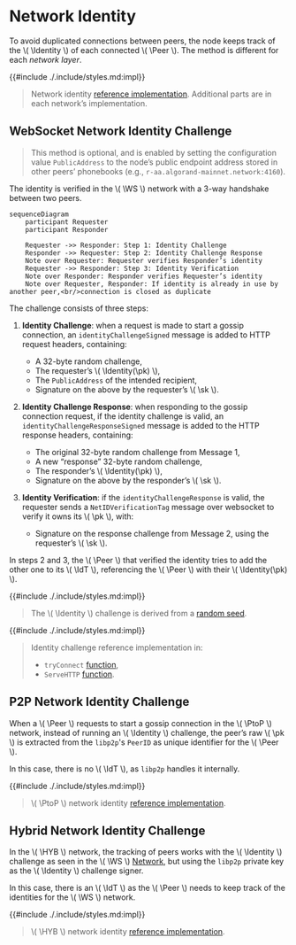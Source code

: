 $$
\newcommand \Peer {\mathrm{Peer}}
\newcommand \Identity {\mathrm{Identity}}
\newcommand \WS {\mathrm{WS}}
\newcommand \PtoP {\mathrm{P2P}}
\newcommand \HYB {\mathrm{HYB}}
\newcommand \IdT {\mathrm{IdentityTracker}}
\newcommand \pk {\mathrm{pk}}
\newcommand \sk {\mathrm{sk}}
$$

# Network Identity

To avoid duplicated connections between peers, the node keeps track of the \\( \Identity \\)
of each connected \\( \Peer \\). The method is different for each _network layer_.

{{#include ./.include/styles.md:impl}}
> Network identity [reference implementation](https://github.com/algorand/go-algorand/blob/df0613a04432494d0f437433dd1efd02481db838/network/netidentity.go).
> Additional parts are in each network’s implementation.

## WebSocket Network Identity Challenge

> This method is optional, and is enabled by setting the configuration value `PublicAddress`
> to the node’s public endpoint address stored in other peers’ phonebooks (e.g.,
> `r-aa.algorand-mainnet.network:4160`).

The identity is verified in the \\( \WS \\) network with a 3-way handshake between
two peers.

```mermaid
sequenceDiagram
    participant Requester
    participant Responder

    Requester ->> Responder: Step 1: Identity Challenge
    Responder ->> Requester: Step 2: Identity Challenge Response
    Note over Requester: Requester verifies Responder’s identity
    Requester ->> Responder: Step 3: Identity Verification
    Note over Responder: Responder verifies Requester’s identity
    Note over Requester, Responder: If identity is already in use by another peer,<br/>connection is closed as duplicate
```

The challenge consists of three steps:

1. **Identity Challenge**: when a request is made to start a gossip connection,
an `identityChallengeSigned` message is added to HTTP request headers, containing:
   - A 32-byte random challenge,
   - The requester’s \\( \Identity(\pk) \\),
   - The `PublicAddress` of the intended recipient,
   - Signature on the above by the requester’s \\( \sk \\).

1. **Identity Challenge Response**: when responding to the gossip connection request,
if the identity challenge is valid, an `identityChallengeResponseSigned` message
is added to the HTTP response headers, containing:
   - The original 32-byte random challenge from Message 1,
   - A new “response” 32-byte random challenge,
   - The responder’s \\( \Identity(\pk) \\),
   - Signature on the above by the responder’s \\( \sk \\).

1. **Identity Verification**: if the `identityChallengeResponse` is valid, the requester
sends a `NetIDVerificationTag` message over websocket to verify it owns its \\( \pk \\),
with:
   - Signature on the response challenge from Message 2, using the requester’s \\( \sk \\).

In steps 2 and 3, the \\( \Peer \\) that verified the identity tries to add the
other one to its \\( \IdT \\), referencing the \\( \Peer \\) with their \\( \Identity(\pk) \\).

{{#include ./.include/styles.md:impl}}
> The \\( \Identity \\) challenge is derived from a [random seed](https://github.com/algorand/go-algorand/blob/df0613a04432494d0f437433dd1efd02481db838/network/netidentity.go#L156-L196).

{{#include ./.include/styles.md:impl}}
> Identity challenge reference implementation in:
> - `tryConnect` [function](https://github.com/algorand/go-algorand/blob/df0613a04432494d0f437433dd1efd02481db838/network/wsNetwork.go#L2021-L2206),
> - `ServeHTTP` [function](https://github.com/algorand/go-algorand/blob/df0613a04432494d0f437433dd1efd02481db838/network/wsNetwork.go#L992-L1091).

## P2P Network Identity Challenge

When a \\( \Peer \\) requests to start a gossip connection in the \\( \PtoP \\) network,
instead of running an \\( \Identity \\) challenge, the peer’s raw \\( \pk \\) is
extracted from the `libp2p`'s `PeerID` as unique identifier for the \\( \Peer \\).

In this case, there is no \\( \IdT \\), as `libp2p` handles it internally.

{{#include ./.include/styles.md:impl}}
> \\( \PtoP \\) network identity [reference implementation](https://github.com/algorand/go-algorand/blob/5bffa0ee8c6d3039955da7bd6ed6764a1294d815/network/p2pNetwork.go#L783-L792).

## Hybrid Network Identity Challenge

In the \\( \HYB \\) network, the tracking of peers works with the \\( \Identity \\)
challenge as seen in the \\( \WS \\) [Network](#websocket-network-identity-challenge),
but using the `libp2p` private key as the \\( \Identity \\) challenge signer.

In this case, there is an \\( \IdT \\) as the \\( \Peer \\) needs to keep track
of the identities for the \\( \WS \\) network.

{{#include ./.include/styles.md:impl}}
> \\( \HYB \\) network identity [reference implementation](https://github.com/algorand/go-algorand/blob/df0613a04432494d0f437433dd1efd02481db838/network/hybridNetwork.go#L42-L69).